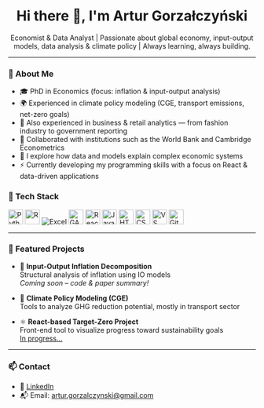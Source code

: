 <h1 align="center">Hi there 👋, I'm Artur Gorzałczyński</h1>

<p align="center">
  Economist & Data Analyst | Passionate about global economy, input-output models, data analysis & climate policy |  
  Always learning, always building.
</p>

---

### 🧠 About Me

- 🎓 PhD in Economics (focus: inflation & input-output analysis)  
- 🌍 Experienced in climate policy modeling (CGE, transport emissions, net-zero goals)  
- 🛒 Also experienced in business & retail analytics — from fashion industry to government reporting
- 🤝 Collaborated with institutions such as the World Bank and Cambridge Econometrics
- 🧪 I explore how data and models explain complex economic systems  
- ⚡ Currently developing my programming skills with a focus on React & data-driven applications


### 🔧 Tech Stack

<p align="left">
  <img src="https://cdn.jsdelivr.net/gh/devicons/devicon/icons/python/python-original.svg" height="30" alt="Python" />
  <img src="https://cdn.jsdelivr.net/gh/devicons/devicon/icons/r/r-original.svg" height="30" alt="R" />
  <img src="https://img.icons8.com/color/30/microsoft-excel-2019.png" alt="Excel" />
  <img src="https://www.gams.com/img/gams_logo.svg" height="30" alt="GAMS" />
  <img src="https://cdn.jsdelivr.net/gh/devicons/devicon/icons/react/react-original.svg" height="30" alt="React" />
  <img src="https://cdn.jsdelivr.net/gh/devicons/devicon/icons/javascript/javascript-original.svg" height="30" alt="JavaScript" />
  <img src="https://cdn.jsdelivr.net/gh/devicons/devicon/icons/html5/html5-original.svg" height="30" alt="HTML" />
  <img src="https://cdn.jsdelivr.net/gh/devicons/devicon/icons/css3/css3-original.svg" height="30" alt="CSS" />
  <img src="https://cdn.jsdelivr.net/gh/devicons/devicon/icons/vscode/vscode-original.svg" height="30" alt="VS Code" />
  <img src="https://cdn.jsdelivr.net/gh/devicons/devicon/icons/git/git-original.svg" height="30" alt="Git" />
 
</p>

---

### 📌 Featured Projects

- 🔬 **Input-Output Inflation Decomposition**  
  Structural analysis of inflation using IO models  
  *Coming soon – code & paper summary!*

- 🧮 **Climate Policy Modeling (CGE)**  
  Tools to analyze GHG reduction potential, mostly in transport sector

- ⚛️ **React-based Target-Zero Project**  
  Front-end tool to visualize progress toward sustainability goals  
  [In progress...](https://Gorzal91.github.io/target-zero)

---

### 📫 Contact

- 💼 [LinkedIn](https://www.linkedin.com/in/agorzalczynski)  
- 📬 Email: artur.gorzalczynski@gmail.com
  

